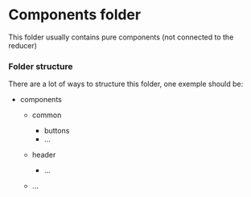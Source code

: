 # Components folder

This folder usually contains pure components (not connected to the reducer)

### Folder structure

There are a lot of ways to structure this folder, one exemple should be:

* components

  * common

    * buttons
    * ...

  * header
    * ...
  * ...
